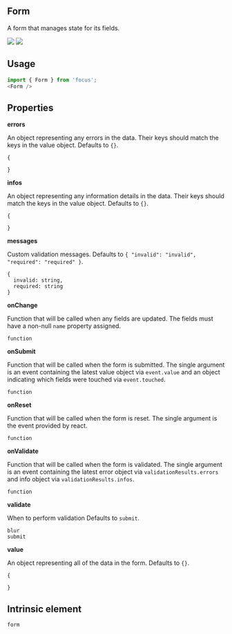 ## Form
A form that manages state for its fields.

[![](https://cdn-images-1.medium.com/fit/c/120/120/1*TD1P0HtIH9zF0UEH28zYtw.png)](https://storybook.grommet.io/?selectedKind=Form&full=0&addons=0&stories=1&panelRight=0) [![](https://codesandbox.io/static/img/play-codesandbox.svg)](https://codesandbox.io/s/github/grommet/grommet-sandbox?initialpath=/form&module=%2Fsrc%2FForm.js)
## Usage

```javascript
import { Form } from 'focus';
<Form />
```

## Properties

**errors**

An object representing any errors in the data. Their keys should
        match the keys in the value object. Defaults to `{}`.

```
{

}
```

**infos**

An object representing any information details in the data.
        Their keys should match the keys in the value object. Defaults to `{}`.

```
{

}
```

**messages**

Custom validation messages. Defaults to `{
  "invalid": "invalid",
  "required": "required"
}`.

```
{
  invalid: string,
  required: string
}
```

**onChange**

Function that will be called when any fields are updated.
      The fields must have a non-null `name` property assigned.

```
function
```

**onSubmit**

Function that will be called when the form is submitted. The
      single argument is an event containing the latest value object
      via `event.value` and an object indicating which fields were
      touched via `event.touched`.

```
function
```

**onReset**

Function that will be called when the form is reset. The
      single argument is the event provided by react.

```
function
```

**onValidate**

Function that will be called when the form is validated. The
      single argument is an event containing the latest error object
      via `validationResults.errors` and info object via 
      `validationResults.infos`.

```
function
```

**validate**

When to perform validation Defaults to `submit`.

```
blur
submit
```

**value**

An object representing all of the data in the form. Defaults to `{}`.

```
{

}
```
  
## Intrinsic element

```
form
```